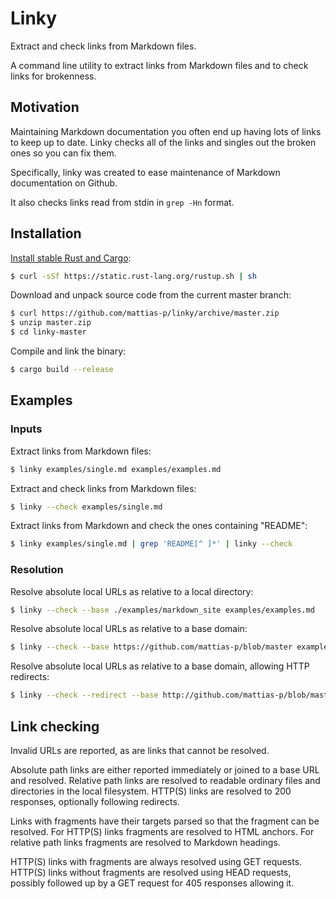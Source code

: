 Linky
=====
Extract and check links from Markdown files.

A command line utility to extract links from Markdown files and to check links
for brokenness.


Motivation
----------

Maintaining Markdown documentation you often end up having lots of links to keep up to date.
Linky checks all of the links and singles out the broken ones so you can fix them.

Specifically, linky was created to ease maintenance of Markdown documentation on Github.

It also checks links read from stdin in `grep -Hn` format.


Installation
------------
[Install stable Rust and Cargo]:

```sh
$ curl -sSf https://static.rust-lang.org/rustup.sh | sh
```

Download and unpack source code from the current master branch:

```sh
$ curl https://github.com/mattias-p/linky/archive/master.zip
$ unzip master.zip
$ cd linky-master
```

Compile and link the binary:

```sh
$ cargo build --release
```


Examples
--------

### Inputs

Extract links from Markdown files:

```sh
$ linky examples/single.md examples/examples.md
```

Extract and check links from Markdown files:

```sh
$ linky --check examples/single.md
```

Extract links from Markdown and check the ones containing "README":

```sh
$ linky examples/single.md | grep 'README[^ ]*' | linky --check
```

### Resolution

Resolve absolute local URLs as relative to a local directory:

```sh
$ linky --check --base ./examples/markdown_site examples/examples.md
```

Resolve absolute local URLs as relative to a base domain:

```sh
$ linky --check --base https://github.com/mattias-p/blob/master examples/examples.md
```

Resolve absolute local URLs as relative to a base domain, allowing HTTP redirects:

```sh
$ linky --check --redirect --base http://github.com/mattias-p/blob/master examples/examples.md
```


Link checking
-------------

Invalid URLs are reported, as are links that cannot be resolved.

Absolute path links are either reported immediately or joined to a base URL and resolved.
Relative path links are resolved to readable ordinary files and directories in the local filesystem.
HTTP(S) links are resolved to 200 responses, optionally following redirects.

Links with fragments have their targets parsed so that the fragment can be resolved.
For HTTP(S) links fragments are resolved to HTML anchors.
For relative path links fragments are resolved to Markdown headings.

HTTP(S) links with fragments are always resolved using GET requests.
HTTP(S) links without fragments are resolved using HEAD requests, possibly followed up by a GET request for 405 responses allowing it.

[Install stable Rust and Cargo]: http://doc.crates.io/
